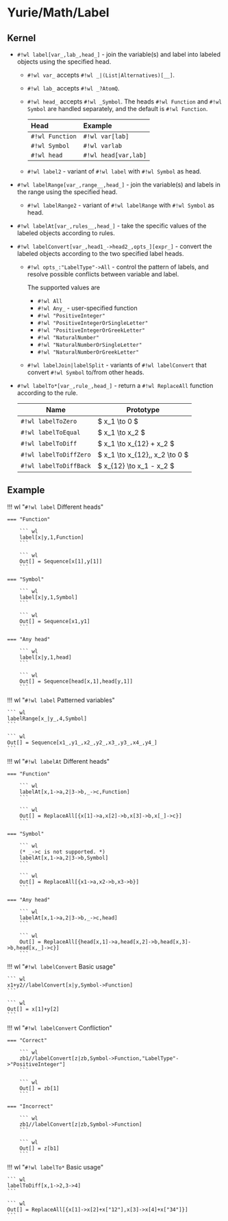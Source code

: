 # Yurie/Math/Label

## Kernel

* `#!wl label[var_,lab_,head_]` - join the variable(s) and label into labeled objects using the specified head.

    * `#!wl var_` accepts `#!wl _|(List|Alternatives)[__]`.

    * `#!wl lab_` accepts `#!wl _?AtomQ`.

    * `#!wl head_` accepts `#!wl _Symbol`. The heads `#!wl Function` and `#!wl Symbol` are handled separately, and the default is `#!wl Function`.

        | Head            | Example              |
        | :-------------- | :------------------- |
        | `#!wl Function` | `#!wl var[lab]`      |
        | `#!wl Symbol`   | `#!wl varlab`        |
        | `#!wl head`     | `#!wl head[var,lab]` |

    * `#!wl label2` - variant of `#!wl label` with `#!wl Symbol` as head.

* `#!wl labelRange[var_,range__,head_]` - join the variable(s) and labels in the range using the specified head.

    * `#!wl labelRange2` - variant of `#!wl labelRange` with `#!wl Symbol` as head.

* `#!wl labelAt[var_,rules__,head_]` - take the specific values of the labeled objects according to rules.

* `#!wl labelConvert[var_,head1_->head2_,opts_][expr_]` - convert the labeled objects according to the two specified label heads.

    * `#!wl opts_:"LabelType"->All` - control the pattern of labels, and resolve possible conflicts between variable and label.

        The supported values are

        * `#!wl All`
        * `#!wl Any_` - user-specified function
        * `#!wl "PositiveInteger"`
        * `#!wl "PositiveIntegerOrSingleLetter"`
        * `#!wl "PositiveIntegerOrGreekLetter"`
        * `#!wl "NaturalNumber"`
        * `#!wl "NaturalNumberOrSingleLetter"`
        * `#!wl "NaturalNumberOrGreekLetter"`

    * `#!wl labelJoin|labelSplit` - variants of `#!wl labelConvert` that convert `#!wl Symbol` to/from other heads.

* `#!wl labelTo*[var_,rule_,head_]` - return a `#!wl ReplaceAll` function according to the rule.

    | Name                   | Prototype                       |
    | ---------------------- | ------------------------------- |
    | `#!wl labelToZero`     | $ x_1 \to 0 $                   |
    | `#!wl labelToEqual`    | $ x_1 \to x_2 $                 |
    | `#!wl labelToDiff`     | $ x_1 \to x_{12} + x_2 $        |
    | `#!wl labelToDiffZero` | $ x_1 \to x_{12},\, x_2 \to 0 $ |
    | `#!wl labelToDiffBack` | $ x_{12} \to x_1 - x_2 $        |

## Example

!!! wl "`#!wl label` Different heads"

    === "Function"

        ``` wl
        label[x|y,1,Function]
        ```

        ``` wl
        Out[] = Sequence[x[1],y[1]]
        ```

    === "Symbol"

        ``` wl
        label[x|y,1,Symbol]
        ```

        ``` wl
        Out[] = Sequence[x1,y1]
        ```

    === "Any head"

        ``` wl
        label[x|y,1,head]
        ```

        ``` wl
        Out[] = Sequence[head[x,1],head[y,1]]
        ```

!!! wl "`#!wl label` Patterned variables"

    ``` wl
    labelRange[x_|y_,4,Symbol]
    ```

    ``` wl
    Out[] = Sequence[x1_,y1_,x2_,y2_,x3_,y3_,x4_,y4_]
    ```

!!! wl "`#!wl labelAt` Different heads"

    === "Function"

        ``` wl
        labelAt[x,1->a,2|3->b,_->c,Function]
        ```

        ``` wl
        Out[] = ReplaceAll[{x[1]->a,x[2]->b,x[3]->b,x[_]->c}]
        ```

    === "Symbol"

        ``` wl
        (* _->c is not supported. *)
        labelAt[x,1->a,2|3->b,Symbol]
        ```

        ``` wl
        Out[] = ReplaceAll[{x1->a,x2->b,x3->b}]
        ```

    === "Any head"

        ``` wl
        labelAt[x,1->a,2|3->b,_->c,head]
        ```

        ``` wl
        Out[] = ReplaceAll[{head[x,1]->a,head[x,2]->b,head[x,3]->b,head[x,_]->c}]
        ```

!!! wl "`#!wl labelConvert` Basic usage"

    ``` wl
    x1+y2//labelConvert[x|y,Symbol->Function]
    ```

    ``` wl
    Out[] = x[1]+y[2]
    ```

!!! wl "`#!wl labelConvert` Confliction"

    === "Correct"

        ``` wl
        zb1//labelConvert[z|zb,Symbol->Function,"LabelType"->"PositiveInteger"]
        ```

        ``` wl
        Out[] = zb[1]
        ```

    === "Incorrect"

        ``` wl
        zb1//labelConvert[z|zb,Symbol->Function]
        ```

        ``` wl
        Out[] = z[b1]
        ```

!!! wl "`#!wl labelTo*` Basic usage"

    ``` wl
    labelToDiff[x,1->2,3->4]
    ```

    ``` wl
    Out[] = ReplaceAll[{x[1]->x[2]+x["12"],x[3]->x[4]+x["34"]}]
    ```
